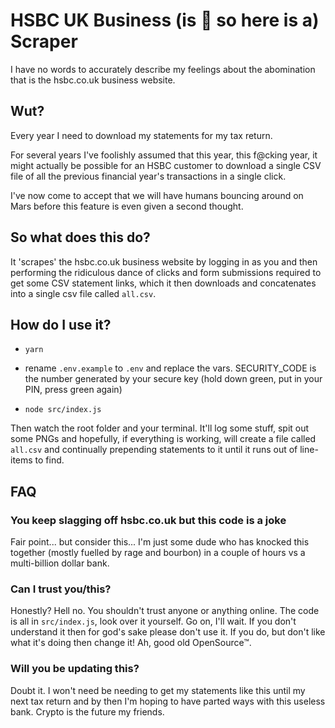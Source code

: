#  HSBC UK Business (is 💩 so here is a) Scraper

I have no words to accurately describe my feelings about the abomination that is the hsbc.co.uk business website.

##  Wut?

Every year I need to download my statements for my tax return.

For several years I've foolishly assumed that this year, this f@cking year, it might actually be possible for an HSBC customer to download a single CSV file of all the previous financial year's transactions in a single click.

I've now come to accept that we will have humans bouncing around on Mars before this feature is even given a second thought.

##  So what does this do?

It 'scrapes' the hsbc.co.uk business website by logging in as you and then performing the ridiculous dance of clicks and form submissions required to get some CSV statement links, which it then downloads and concatenates into a single csv file called `all.csv`.

## How do I use it?

* `yarn`

* rename `.env.example` to `.env` and replace the vars. SECURITY_CODE is the number generated by your secure key (hold down green, put in your PIN, press green again)

* `node src/index.js`

Then watch the root folder and your terminal. It'll log some stuff, spit out some PNGs and hopefully, if everything is working, will create a file called `all.csv` and continually prepending statements to it until it runs out of line-items to find.

##  FAQ

###  You keep slagging off hsbc.co.uk but this code is a joke

Fair point... but consider this... I'm just some dude who has knocked this together (mostly fuelled by rage and bourbon) in a couple of hours vs a multi-billion dollar bank.

###  Can I trust you/this?

Honestly? Hell no. You shouldn't trust anyone or anything online. The code is all in `src/index.js`, look over it yourself. Go on, I'll wait. If you don't understand it then for god's sake please don't use it. If you do, but don't like what it's doing then change it! Ah, good old OpenSource™.

###  Will you be updating this?

Doubt it. I won't need be needing to get my statements like this until my next tax return and by then I'm hoping to have parted ways with this useless bank. Crypto is the future my friends.

